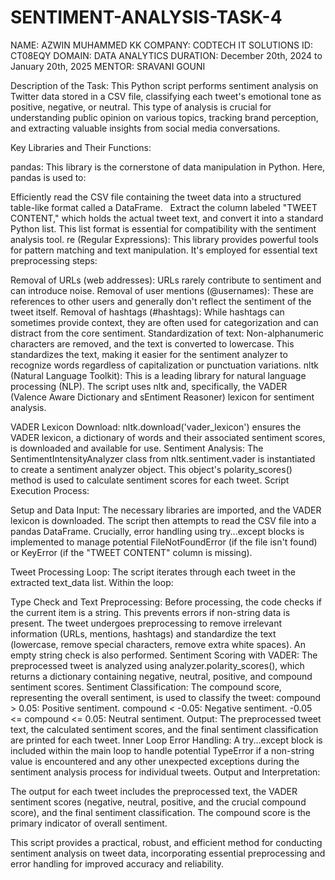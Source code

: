 # SENTIMENT-ANALYSIS-TASK-4
NAME: AZWIN MUHAMMED KK
COMPANY: CODTECH IT SOLUTIONS
ID: CT08EQY
DOMAIN: DATA ANALYTICS
DURATION: December 20th, 2024 to January 20th, 2025
MENTOR: SRAVANI GOUNI

Description of the Task:
This Python script performs sentiment analysis on Twitter data stored in a CSV file, classifying each tweet's emotional tone as positive, negative, or neutral. This type of analysis is crucial for understanding public opinion on various topics, tracking brand perception, and extracting valuable insights from social media conversations.   

Key Libraries and Their Functions:

 pandas: This library is the cornerstone of data manipulation in Python. Here, pandas is used to:   

Efficiently read the CSV file containing the tweet data into a structured table-like format called a DataFrame.   
Extract the column labeled "TWEET CONTENT," which holds the actual tweet text, and convert it into a standard Python list. This list format is essential for compatibility with the sentiment analysis tool.
 re (Regular Expressions): This library provides powerful tools for pattern matching and text manipulation. It's employed for essential text preprocessing steps:   

Removal of URLs (web addresses): URLs rarely contribute to sentiment and can introduce noise.
Removal of user mentions (@usernames): These are references to other users and generally don't reflect the sentiment of the tweet itself.
Removal of hashtags (#hashtags): While hashtags can sometimes provide context, they are often used for categorization and can distract from the core sentiment.
Standardization of text: Non-alphanumeric characters are removed, and the text is converted to lowercase. This standardizes the text, making it easier for the sentiment analyzer to recognize words regardless of capitalization or punctuation variations.
 nltk (Natural Language Toolkit): This is a leading library for natural language processing (NLP). The script uses nltk and, specifically, the VADER (Valence Aware Dictionary and sEntiment Reasoner) lexicon for sentiment analysis.   

VADER Lexicon Download: nltk.download('vader_lexicon') ensures the VADER lexicon, a dictionary of words and their associated sentiment scores, is downloaded and available for use.
Sentiment Analysis: The SentimentIntensityAnalyzer class from nltk.sentiment.vader is instantiated to create a sentiment analyzer object. This object's polarity_scores() method is used to calculate sentiment scores for each tweet.
Script Execution Process:

Setup and Data Input: The necessary libraries are imported, and the VADER lexicon is downloaded. The script then attempts to read the CSV file into a pandas DataFrame. Crucially, error handling using try...except blocks is implemented to manage potential FileNotFoundError (if the file isn't found) or KeyError (if the "TWEET CONTENT" column is missing).

Tweet Processing Loop: The script iterates through each tweet in the extracted text_data list. Within the loop:

Type Check and Text Preprocessing: Before processing, the code checks if the current item is a string. This prevents errors if non-string data is present. The tweet undergoes preprocessing to remove irrelevant information (URLs, mentions, hashtags) and standardize the text (lowercase, remove special characters, remove extra white spaces). An empty string check is also performed.
Sentiment Scoring with VADER: The preprocessed tweet is analyzed using analyzer.polarity_scores(), which returns a dictionary containing negative, neutral, positive, and compound sentiment scores.
Sentiment Classification: The compound score, representing the overall sentiment, is used to classify the tweet:
compound > 0.05: Positive sentiment.
compound < -0.05: Negative sentiment.
-0.05 <= compound <= 0.05: Neutral sentiment.
Output: The preprocessed tweet text, the calculated sentiment scores, and the final sentiment classification are printed for each tweet.
Inner Loop Error Handling: A try...except block is included within the main loop to handle potential TypeError if a non-string value is encountered and any other unexpected exceptions during the sentiment analysis process for individual tweets.
Output and Interpretation:

The output for each tweet includes the preprocessed text, the VADER sentiment scores (negative, neutral, positive, and the crucial compound score), and the final sentiment classification. The compound score is the primary indicator of overall sentiment.

This script provides a practical, robust, and efficient method for conducting sentiment analysis on tweet data, incorporating essential preprocessing and error handling for improved accuracy and reliability.


